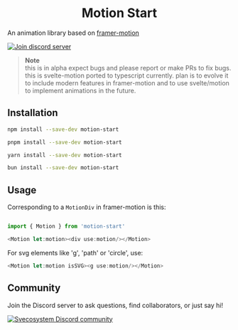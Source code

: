 <p align="center">
 <!-- <img align="center" src="https://raw.githubusercontent.com/huntabyte/shadcn-svelte/main/sites/docs/static/android-chrome-192x192.png" height="96" /> -->
 <h1 align="center">
  Motion Start
 </h1>
</p>

An animation library based on [framer-motion](https://www.framer.com/motion/)

[![Join discord server](https://img.shields.io/badge/dynamic/json?url=https%3A%2F%2Fdiscord.com%2Fapi%2Finvites%2FTBdTdu6hmW%3Fwith_counts%3Dtrue&query=%24.approximate_member_count&logo=discord&logoColor=9656CE&label=motion-start&labelColor=light-gray&color=9656CE&link=https%3A%2F%2Fdiscord.gg%2FTBdTdu6hmW)](https://discord.gg/TBdTdu6hmW)

> **Note** <br> this is in alpha expect bugs and please report or make PRs to fix bugs. <br> this is svelte-motion ported to typescript currently. plan is to evolve it to include modern features in framer-motion and to use svelte/motion to implement animations in the future.

## Installation

```bash
npm install --save-dev motion-start
```

```bash
pnpm install --save-dev motion-start
```

```bash
yarn install --save-dev motion-start
```

```bash
bun install --save-dev motion-start
```

## Usage

Corresponding to a `MotionDiv` in framer-motion is this:

```javascript
import { Motion } from 'motion-start'

<Motion let:motion><div use:motion/></Motion>
```
For svg elements like 'g', 'path' or 'circle', use:

```javascript
<Motion let:motion isSVG><g use:motion/></Motion>
```


## Community

Join the Discord server to ask questions, find collaborators, or just say hi!

<a href="https://discord.gg/TBdTdu6hmW" alt="Svecosystem Discord community">
<picture>
  <source media="(prefers-color-scheme: dark)" srcset="https://invidget.switchblade.xyz/TBdTdu6hmW">
  <img alt="Svecosystem Discord community" src="https://invidget.switchblade.xyz/TBdTdu6hmW?theme=light">
</picture>
</a>